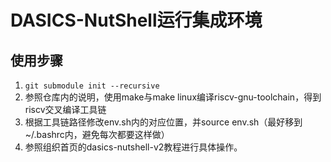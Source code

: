 # DASICS-NutShell运行集成环境

## 使用步骤

1.  `git submodule init --recursive`
2.  参照仓库内的说明，使用make与make linux编译riscv-gnu-toolchain，得到riscv交叉编译工具链
3.  根据工具链路径修改env.sh内的对应位置，并source env.sh（最好移到~/.bashrc内，避免每次都要这样做）
4.  参照组织首页的dasics-nutshell-v2教程进行具体操作。
